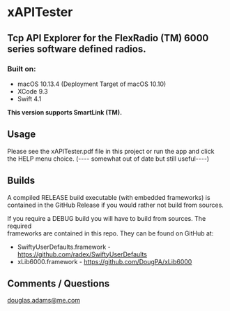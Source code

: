 # xAPITester
## Tcp API Explorer for the FlexRadio (TM) 6000 series software defined radios.

### Built on:
*  macOS 10.13.4 (Deployment Target of macOS 10.10)
*  XCode 9.3
* Swift 4.1


**This version supports SmartLink (TM).**


## Usage

Please see the xAPITester.pdf file in this project or run the app and click  
the HELP menu choice. (---- somewhat out of date but still useful----)  


## Builds

A compiled RELEASE build executable (with  embedded frameworks) is  
contained in the GitHub Release if you would rather not build from sources.  


If you require a DEBUG build you will have to build from sources. The required  
frameworks are contained in this repo. They can be found on GitHub at:  

* SwiftyUserDefaults.framework - https://github.com/radex/SwiftyUserDefaults  
* xLib6000.framework - https://github.com/DougPA/xLib6000  


## Comments / Questions

douglas.adams@me.com


